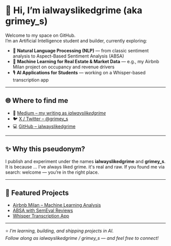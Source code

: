 # 👋 Hi, I’m ialwayslikedgrime (aka grimey_s)

Welcome to my space on GitHub.  
I’m an Artificial Intelligence student and builder, currently exploring:

- 🧩 **Natural Language Processing (NLP)** — from classic sentiment analysis to Aspect-Based Sentiment Analysis (ABSA)  
- 🏡 **Machine Learning for Real Estate & Market Data** — e.g., my Airbnb Milan project on occupancy and revenue drivers  
- 🎙️ **AI Applications for Students** — working on a Whisper-based transcription app  

---

## 🌐 Where to find me

- 📝 [Medium – my writing as *ialwayslikedgrime*](https://medium.com/@ialwayslikedgrime)  
- 🐦 [X / Twitter – @grimey_s](https://x.com/grimey_s)  
- 💻 [GitHub – ialwayslikedgrime](https://github.com/ialwayslikedgrime
)  

---

## ✨ Why this pseudonym?

I publish and experiment under the names **ialwayslikedgrime** and **grimey_s**.  
It is because ... I've always liked grime. it's real and raw.
If you found me via search: welcome — you’re in the right place.

---

## 📂 Featured Projects

- [Airbnb Milan – Machine Learning Analysis](#)  
- [ABSA with SemEval Reviews](#)  
- [Whisper Transcription App](#)  

---

⭐ *I’m learning, building, and shipping projects in AI.  
Follow along as ialwayslikedgrime / grimey_s — and feel free to connect!*